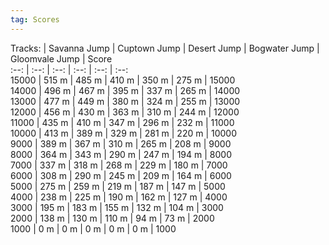 ```yaml
---
tag: Scores
---
```

Tracks: | Savanna Jump | Cuptown Jump | Desert Jump | Bogwater Jump | Gloomvale Jump | Score  
:--: | :--: | :--: | :--: | :--:  | :--:   
15000 | 515 m | 485 m | 410 m | 350 m | 275 m | 15000  
14000 | 496 m | 467 m | 395 m | 337 m | 265 m | 14000  
13000 | 477 m | 449 m | 380 m | 324 m | 255 m | 13000  
12000 | 456 m | 430 m | 363 m | 310 m | 244 m | 12000  
11000 | 435 m | 410 m | 347 m | 296 m | 232 m | 11000  
10000 | 413 m | 389 m | 329 m | 281 m | 220 m | 10000  
9000 | 389 m | 367 m | 310 m | 265 m | 208 m | 9000  
8000 | 364 m | 343 m | 290 m | 247 m | 194 m | 8000  
7000 | 337 m | 318 m | 268 m | 229 m | 180 m | 7000  
6000 | 308 m | 290 m | 245 m | 209 m | 164 m | 6000  
5000 | 275 m | 259 m | 219 m | 187 m | 147 m | 5000  
4000 | 238 m | 225 m | 190 m | 162 m | 127 m | 4000  
3000 | 195 m | 183 m | 155 m | 132 m | 104 m | 3000  
2000 | 138 m | 130 m | 110 m | 94 m | 73 m | 2000  
1000 | 0 m | 0 m | 0 m | 0 m | 0 m | 1000  
